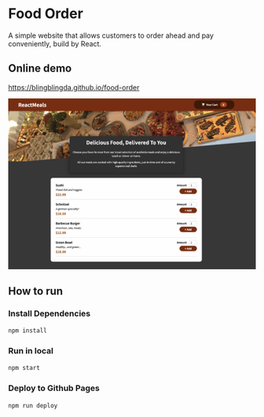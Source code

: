 # Food Order

A simple website that allows customers to order ahead and pay conveniently, build by React.

## Online demo

https://blingblingda.github.io/food-order

![screenshot](./docs/screenshot.png)

## How to run

### Install Dependencies

```bash
npm install
```

### Run in local

```bash
npm start
```

### Deploy to Github Pages

```bash
npm run deploy
```
